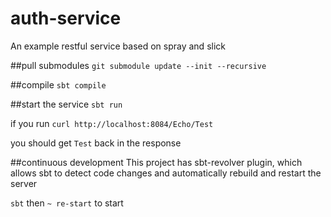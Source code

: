 # auth-service

An example restful service based on spray and slick
 
##pull submodules
 `git submodule update --init --recursive`

##compile
`sbt compile`

##start the service
`sbt run`

if you run
`curl http://localhost:8084/Echo/Test`

you should get `Test` back in the response


##continuous development
This project has sbt-revolver plugin, which allows sbt to detect code changes and automatically rebuild and restart the server

`sbt` then `~ re-start` to start

